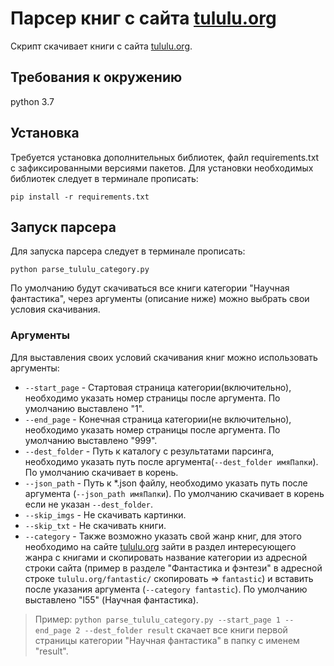# Парсер книг с сайта [tululu.org](http://tululu.org/)

Скрипт скачивает книги с сайта [tululu.org](http://tululu.org/).

## Требования к окружению

python 3.7

## Установка

Требуется установка дополнительных библиотек, файл requirements.txt с зафиксированными версиями пакетов.
Для установки необходимых библиотек следует в терминале прописать:
```
pip install -r requirements.txt
```

## Запуск парсера

Для запуска парсера следует в терминале прописать:
```
python parse_tululu_category.py
```
По умолчанию будут скачиваться все книги категории "Научная фантастика", через аргументы (описание ниже) можно выбрать свои условия скачивания. 

### Аргументы

Для выставления своих условий скачивания книг можно использовать аргументы:

  - `--start_page` - Стартовая страница категории(включительно), необходимо указать номер страницы после аргумента. По умолчанию выставлено "1".
  - `--end_page` - Конечная страница категории(не включительно), необходимо указать номер страницы после аргумента. По умолчанию выставлено "999".
  - `--dest_folder` - Путь к каталогу с результатами парсинга, необходимо указать путь после аргумента(`--dest_folder имяПапки`). По умолчанию скачивает в корень.
  - `--json_path` - Путь к *.json файлу, необходимо указать путь после аргумента (`--json_path имяПапки`). По умолчанию скачивает в корень если не указан `--dest_folder`.
  - `--skip_imgs` - Не скачивать картинки.
  - `--skip_txt` - Не скачивать книги.
  - `--category` - Также возможно указать свой жанр книг, для этого необходимо на сайте [tululu.org](http://tululu.org/) зайти в раздел интересующего жанра с книгами и скопировать название категории из адресной строки сайта
   (пример в разделе "Фантастика и фэнтези" в адресной строке `tululu.org/fantastic/` скопировать => `fantastic`) и вставить после указания аргумента (`--category fantastic`). По умолчанию выставлено "l55" (Научная фантастика).

>Пример: `python parse_tululu_category.py --start_page 1 --end_page 2 --dest_folder result`
>скачает все книги первой страницы категории "Научная фантастика" в папку с именем "result".
